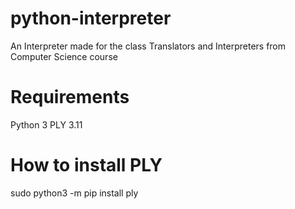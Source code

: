 # python-interpreter
An Interpreter made for the class Translators and Interpreters from Computer Science course

# Requirements
Python 3 
PLY 3.11

# How to install PLY
sudo python3 -m pip install ply